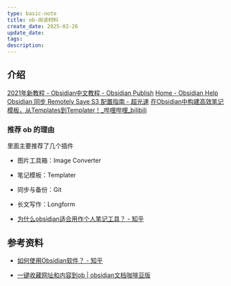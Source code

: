 ```yaml
---
type: basic-note
title: ob-阅读材料
create_date: 2025-02-26
update_date: 
tags:
description:
---
```


## 介绍

[2021年新教程 - Obsidian中文教程 - Obsidian Publish](https://publish.obsidian.md/chinesehelp/01+2021%E6%96%B0%E6%95%99%E7%A8%8B/2021%E5%B9%B4%E6%96%B0%E6%95%99%E7%A8%8B)
[Home - Obsidian Help](https://help.obsidian.md/)
[Obsidian 同步 Remotely Save S3 配置指南 - 超光速](https://www.ftls.xyz/posts/obsidiannote/)
[在Obsidian中构建高效笔记模板，从Templates到Templater！_哔哩哔哩_bilibili](https://www.bilibili.com/video/BV1c64y1W7c2/)

### 推荐 ob 的理由

里面主要推荐了几个插件

- 图片工具箱：Image Converter
- 笔记模板：Templater
- 同步与备份：Git
- 长文写作：Longform

- [为什么obsidian适合用作个人笔记工具？ - 知乎](https://www.zhihu.com/question/459752615/answer/100277691925)

## 参考资料

- [如何使用Obsidian软件？ - 知乎](https://www.zhihu.com/question/401972085/answer/3117613129)

- [一键收藏网址和内容到ob | obsidian文档咖啡豆版](https://coffeetea.top/zh/best-practices/onekey-webclip.html)